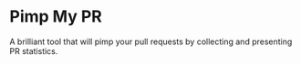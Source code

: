 # Pimp My PR

A brilliant tool that will pimp your pull requests by collecting and presenting PR statistics.
